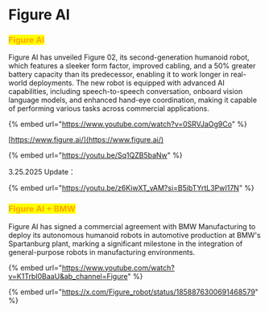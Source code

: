 # Figure AI

### <mark style="color:orange;">Figure AI</mark>

Figure AI has unveiled Figure 02, its second-generation humanoid robot, which features a sleeker form factor, improved cabling, and a 50% greater battery capacity than its predecessor, enabling it to work longer in real-world deployments. The new robot is equipped with advanced AI capabilities, including speech-to-speech conversation, onboard vision language models, and enhanced hand-eye coordination, making it capable of performing various tasks across commercial applications.

{% embed url="https://www.youtube.com/watch?v=0SRVJaOg9Co" %}

[https://www.figure.ai/](https://www.figure.ai/)

{% embed url="https://youtu.be/Sq1QZB5baNw" %}

3.25.2025 Update：

{% embed url="https://youtu.be/z6KiwXT_yAM?si=B5ibTYrtL3PwI17N" %}

### <mark style="color:orange;">Figure AI + BMW</mark>

Figure AI has signed a commercial agreement with BMW Manufacturing to deploy its autonomous humanoid robots in automotive production at BMW's Spartanburg plant, marking a significant milestone in the integration of general-purpose robots in manufacturing environments.

{% embed url="https://www.youtube.com/watch?v=K1TrbI0BaaU&ab_channel=Figure" %}

{% embed url="https://x.com/Figure_robot/status/1858876300691468579" %}



